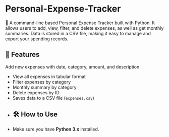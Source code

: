 # Personal-Expense-Tracker
🧾 A command-line based Personal Expense Tracker built with Python. It allows users to add, view, filter, and delete expenses, as well as get monthly summaries. Data is stored in a CSV file, making it easy to manage and export your spending records.
## 📂 Features
 Add new expenses with date, category, amount, and description
- View all expenses in tabular format
- Filter expenses by category
- Monthly summary by category
- Delete expenses by ID
- Saves data to a CSV file (`expenses.csv`)
- ## 🛠️ How to Use
- Make sure you have **Python 3.x** installed.
